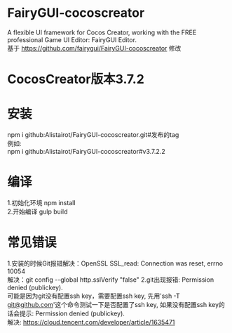 # FairyGUI-cocoscreator
 A flexible UI framework for Cocos Creator, working with the FREE professional Game UI Editor: FairyGUI Editor.  
 基于 https://github.com/fairygui/FairyGUI-cocoscreator 修改

# CocosCreator版本3.7.2
# 安装
 npm i github:Alistairot/FairyGUI-cocoscreator.git#发布的tag  
 例如:  
 npm i github:Alistairot/FairyGUI-cocoscreator#v3.7.2.2  
# 编译
1.初始化环境 npm install  
2.开始编译 gulp build

# 常见错误
 1.安装的时候Git报错解决：OpenSSL SSL_read: Connection was reset, errno 10054  
    解决：git config --global http.sslVerify "false"
 2.git出现报错: Permission denied (publickey).  
    可能是因为git没有配置ssh key，需要配置ssh key, 先用'ssh -T git@github.com'这个命令测试一下是否配置了ssh key, 如果没有配置ssh key的话会提示: Permission denied (publickey).  
    解决: https://cloud.tencent.com/developer/article/1635471  